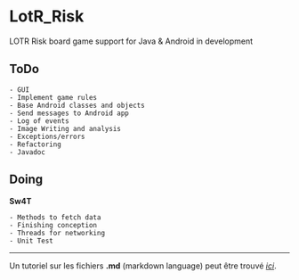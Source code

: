 LotR_Risk
=========

LOTR Risk board game support for Java &amp; Android in development

ToDo
----
    - GUI
    - Implement game rules
    - Base Android classes and objects
    - Send messages to Android app
    - Log of events
    - Image Writing and analysis
    - Exceptions/errors
    - Refactoring
    - Javadoc

Doing
-----
**Sw4T**

    - Methods to fetch data
    - Finishing conception
    - Threads for networking
    - Unit Test


* * *
Un tutoriel sur les fichiers **.md** (markdown language) peut être trouvé *_[ici](http://www.daringfireball.net/projects/markdown/basics)_*.
